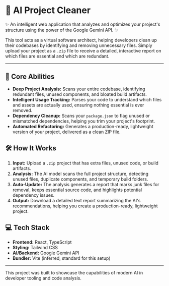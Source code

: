 # 🤖 AI Project Cleaner

✨ An intelligent web application that analyzes and optimizes your project's structure using the power of the Google Gemini API. ✨

This tool acts as a virtual software architect, helping developers clean up their codebases by identifying and removing unnecessary files. Simply upload your project as a `.zip` file to receive a detailed, interactive report on which files are essential and which are redundant.

---

## 🚀 Core Abilities

-   **Deep Project Analysis:** Scans your entire codebase, identifying redundant files, unused components, and bloated build artifacts.
-   **Intelligent Usage Tracking:** Parses your code to understand which files and assets are actually used, ensuring nothing essential is ever removed.
-   **Dependency Cleanup:** Scans your `package.json` to flag unused or mismatched dependencies, helping you trim your project's footprint.
-   **Automated Refactoring:** Generates a production-ready, lightweight version of your project, delivered as a clean ZIP file.

## 🛠️ How It Works

1.  **Input:** Upload a `.zip` project that has extra files, unused code, or build artifacts.
2.  **Analysis:** The AI model scans the full project structure, detecting unused files, duplicate components, and temporary build folders.
3.  **Auto-Update:** The analysis generates a report that marks junk files for removal, keeps essential source code, and highlights potential dependency issues.
4.  **Output:** Download a detailed text report summarizing the AI's recommendations, helping you create a production-ready, lightweight project.

## 💻 Tech Stack

-   **Frontend:** React, TypeScript
-   **Styling:** Tailwind CSS
-   **AI/Backend:** Google Gemini API
-   **Bundler:** Vite (inferred, standard for this setup)

---

This project was built to showcase the capabilities of modern AI in developer tooling and code analysis.
